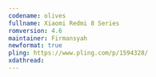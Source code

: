 ```yaml
---
codename: olives
fullname: Xiaomi Redmi 8 Series
romversion: 4.6
maintainer: Firmansyah
newformat: true
pling: https://www.pling.com/p/1594328/
xdathread:
---
```


